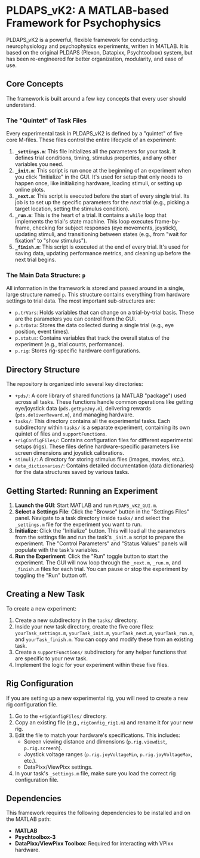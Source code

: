 # PLDAPS_vK2: A MATLAB-based Framework for Psychophysics

PLDAPS_vK2 is a powerful, flexible framework for conducting neurophysiology and psychophysics experiments, written in MATLAB. It is based on the original PLDAPS (Plexon, Datapixx, Psychtoolbox) system, but has been re-engineered for better organization, modularity, and ease of use.

## Core Concepts

The framework is built around a few key concepts that every user should understand.

### The "Quintet" of Task Files

Every experimental task in PLDAPS_vK2 is defined by a "quintet" of five core M-files. These files control the entire lifecycle of an experiment:

1.  **`_settings.m`**: This file initializes all the parameters for your task. It defines trial conditions, timing, stimulus properties, and any other variables you need.
2.  **`_init.m`**: This script is run once at the beginning of an experiment when you click "Initialize" in the GUI. It's used for setup that only needs to happen once, like initializing hardware, loading stimuli, or setting up online plots.
3.  **`_next.m`**: This script is executed before the start of every single trial. Its job is to set up the specific parameters for the *next* trial (e.g., picking a target location, setting the stimulus condition).
4.  **`_run.m`**: This is the heart of a trial. It contains a `while` loop that implements the trial's state machine. This loop executes frame-by-frame, checking for subject responses (eye movements, joystick), updating stimuli, and transitioning between states (e.g., from "wait for fixation" to "show stimulus").
5.  **`_finish.m`**: This script is executed at the end of every trial. It's used for saving data, updating performance metrics, and cleaning up before the next trial begins.

### The Main Data Structure: `p`

All information in the framework is stored and passed around in a single, large structure named `p`. This structure contains everything from hardware settings to trial data. The most important sub-structures are:

-   `p.trVars`: Holds variables that can change on a trial-by-trial basis. These are the parameters you can control from the GUI.
-   `p.trData`: Stores the data collected during a single trial (e.g., eye position, event times).
-   `p.status`: Contains variables that track the overall status of the experiment (e.g., trial counts, performance).
-   `p.rig`: Stores rig-specific hardware configurations.

## Directory Structure

The repository is organized into several key directories:

-   `+pds/`: A core library of shared functions (a MATLAB "package") used across all tasks. These functions handle common operations like getting eye/joystick data (`pds.getEyeJoy.m`), delivering rewards (`pds.deliverReward.m`), and managing hardware.
-   `tasks/`: This directory contains all the experimental tasks. Each subdirectory within `tasks/` is a separate experiment, containing its own quintet of files and `supportFunctions`.
-   `+rigConfigFiles/`: Contains configuration files for different experimental setups (rigs). These files define hardware-specific parameters like screen dimensions and joystick calibrations.
-   `stimuli/`: A directory for storing stimulus files (images, movies, etc.).
-   `data_dictionaries/`: Contains detailed documentation (data dictionaries) for the data structures saved by various tasks.

## Getting Started: Running an Experiment

1.  **Launch the GUI**: Start MATLAB and run `PLDAPS_vK2_GUI.m`.
2.  **Select a Settings File**: Click the "Browse" button in the "Settings Files" panel. Navigate to a task directory inside `tasks/` and select the `_settings.m` file for the experiment you want to run.
3.  **Initialize**: Click the "Initialize" button. This will load all the parameters from the settings file and run the task's `_init.m` script to prepare the experiment. The "Control Parameters" and "Status Values" panels will populate with the task's variables.
4.  **Run the Experiment**: Click the "Run" toggle button to start the experiment. The GUI will now loop through the `_next.m`, `_run.m`, and `_finish.m` files for each trial. You can pause or stop the experiment by toggling the "Run" button off.

## Creating a New Task

To create a new experiment:

1.  Create a new subdirectory in the `tasks/` directory.
2.  Inside your new task directory, create the five core files: `yourTask_settings.m`, `yourTask_init.m`, `yourTask_next.m`, `yourTask_run.m`, and `yourTask_finish.m`. You can copy and modify these from an existing task.
3.  Create a `supportFunctions/` subdirectory for any helper functions that are specific to your new task.
4.  Implement the logic for your experiment within these five files.

## Rig Configuration

If you are setting up a new experimental rig, you will need to create a new rig configuration file.

1.  Go to the `+rigConfigFiles/` directory.
2.  Copy an existing file (e.g., `rigConfig_rig1.m`) and rename it for your new rig.
3.  Edit the file to match your hardware's specifications. This includes:
    *   Screen viewing distance and dimensions (`p.rig.viewdist`, `p.rig.screenh`).
    *   Joystick voltage ranges (`p.rig.joyVoltageMin`, `p.rig.joyVoltageMax`, etc.).
    *   DataPixx/ViewPixx settings.
4.  In your task's `_settings.m` file, make sure you load the correct rig configuration file.

## Dependencies

This framework requires the following dependencies to be installed and on the MATLAB path:

-   **MATLAB**
-   **Psychtoolbox-3**
-   **DataPixx/ViewPixx Toolbox**: Required for interacting with VPixx hardware.
